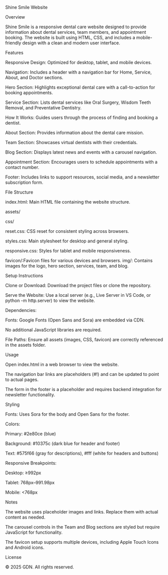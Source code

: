 Shine Smile Website

Overview

Shine Smile is a responsive dental care website designed to provide information about dental services, team members, and appointment booking. The website is built using HTML, CSS, and includes a mobile-friendly design with a clean and modern user interface.

Features





Responsive Design: Optimized for desktop, tablet, and mobile devices.



Navigation: Includes a header with a navigation bar for Home, Service, About, and Doctor sections.



Hero Section: Highlights exceptional dental care with a call-to-action for booking appointments.



Service Section: Lists dental services like Oral Surgery, Wisdom Teeth Removal, and Preventative Dentistry.



How It Works: Guides users through the process of finding and booking a dentist.



About Section: Provides information about the dental care mission.



Team Section: Showcases virtual dentists with their credentials.



Blog Section: Displays latest news and events with a carousel navigation.



Appointment Section: Encourages users to schedule appointments with a contact number.



Footer: Includes links to support resources, social media, and a newsletter subscription form.

File Structure





index.html: Main HTML file containing the website structure.



assets/





css/





reset.css: CSS reset for consistent styling across browsers.



styles.css: Main stylesheet for desktop and general styling.



responsive.css: Styles for tablet and mobile responsiveness.

favicon/:Favicon files for various devices and browsers.
img/: Contains images for the logo, hero section, services, team, and blog.



Setup Instructions





Clone or Download: Download the project files or clone the repository.



Serve the Website: Use a local server (e.g., Live Server in VS Code, or python -m http.server) to view the website.



Dependencies:





Fonts: Google Fonts (Open Sans and Sora) are embedded via CDN.



No additional JavaScript libraries are required.



File Paths: Ensure all assets (images, CSS, favicon) are correctly referenced in the assets folder.

Usage





Open index.html in a web browser to view the website.



The navigation bar links are placeholders (#!) and can be updated to point to actual pages.



The form in the footer is a placeholder and requires backend integration for newsletter functionality.

Styling





Fonts: Uses Sora for the body and Open Sans for the footer.



Colors:





Primary: #2e80ce (blue)



Background: #10375c (dark blue for header and footer)



Text: #575f66 (gray for descriptions), #fff (white for headers and buttons)



Responsive Breakpoints:





Desktop: ≥992px



Tablet: 768px–991.98px



Mobile: <768px

Notes





The website uses placeholder images and links. Replace them with actual content as needed.



The carousel controls in the Team and Blog sections are styled but require JavaScript for functionality.



The favicon setup supports multiple devices, including Apple Touch Icons and Android icons.

License

© 2025 GDN. All rights reserved.
